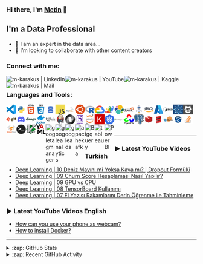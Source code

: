 ### Hi there, I'm [Metin][linkedin] 👋 

## I'm a Data Professional

- 💪 I am an expert in the data area...
- 👯 I’m looking to collaborate with other content creators

### Connect with me:

[<img align="left" alt="m-karakus | LinkedIn" src="https://img.shields.io/badge/linkedin-%230077B5.svg?style=for-the-badge&logo=linkedin&logoColor=white" />][linkedin]
[<img align="left" alt="m-karakus | YouTube" src="https://img.shields.io/badge/youtube-%23FF0000.svg?style=for-the-badge&logo=YouTube&logoColor=white" />][youtube]
[<img align="left" alt="m-karakus | Kaggle" src="https://img.shields.io/badge/Kaggle-%2320BEFF.svg?style=for-the-badge&logo=Kaggle&logoColor=white" />][kaggle]
<!--
[<img align="left" alt="m-karakus | Twitch" src="https://img.shields.io/badge/twitch-%239146FF.svg?style=for-the-badge&logo=Twitch&logoColor=white" />][twitch]
[<img align="left" alt="m-karakus | Twitter" src="https://img.shields.io/badge/Twitter-%231DA1F2.svg?style=for-the-badge&logo=Twitter&logoColor=white" />][twitter]
-->
[<img align="left" alt="m-karakus | Mail" src="https://img.shields.io/badge/Mail-D14836?style=for-the-badge&logo=gmail&logoColor=white" />][mail]

<br />

### Languages and Tools:

<img  align="left" alt="visual-studio-code" width="26px" src="https://raw.githubusercontent.com/github/explore/main/topics/visual-studio-code/visual-studio-code.png" />
<img  align="left" alt="python" width="26px" src="https://raw.githubusercontent.com/github/explore/main/topics/python/python.png" />
<img  align="left" alt="HTML5" width="26px" src="https://raw.githubusercontent.com/github/explore/main/topics/html/html.png" />
<img  align="left" alt="CSS3" width="26px" src="https://raw.githubusercontent.com/github/explore/main/topics/css/css.png" />
<img  align="left" alt="SQL" width="26px" src="https://raw.githubusercontent.com/github/explore/main/topics/sql/sql.png" />
<img  align="left" alt="javascript" width="26px" src="https://raw.githubusercontent.com/github/explore/main/topics/javascript/javascript.png" />
<img  align="left" alt="MySQL" width="26px" src="https://raw.githubusercontent.com/github/explore/main/topics/mysql/mysql.png" />
<img  align="left" alt="ubuntu" width="26px" src="https://raw.githubusercontent.com/github/explore/main/topics/ubuntu/ubuntu.png" />
<img  align="left" alt="R" width="26px" src="https://raw.githubusercontent.com/github/explore/main/topics/r/r.png" />
<img  align="left" alt="google-cloud" width="26px" src="https://raw.githubusercontent.com/github/explore/main/topics/google-cloud/google-cloud.png" />
<img  align="left" alt="google-apps-script" width="26px" src="https://raw.githubusercontent.com/github/explore/main/topics/google-apps-script/google-apps-script.png" />
<img  align="left" alt="elasticsearch" width="26px" src="https://raw.githubusercontent.com/github/explore/main/topics/elasticsearch/elasticsearch.png" />
<img  align="left" alt="spark" width="26px" src="https://raw.githubusercontent.com/github/explore/main/topics/spark/spark.png" />
<img  align="left" alt="ai" width="26px" src="https://raw.githubusercontent.com/github/explore/main/topics/ai/ai.png" />
<img  align="left" alt="aws" width="26px" src="https://raw.githubusercontent.com/github/explore/main/topics/aws/aws.png" />
<img  align="left" alt="azure" width="26px" src="https://raw.githubusercontent.com/github/explore/main/topics/azure/azure.png" />
<img  align="left" alt="bash" width="26px" src="https://raw.githubusercontent.com/github/explore/main/topics/bash/bash.png" />
<img  align="left" alt="blockchain" width="26px" src="https://raw.githubusercontent.com/github/explore/main/topics/blockchain/blockchain.png" />
<img  align="left" alt="bot" width="26px" src="https://raw.githubusercontent.com/github/explore/main/topics/bot/bot.png" />
<img  align="left" alt="git" width="26px" src="https://raw.githubusercontent.com/github/explore/main/topics/git/git.png" />
<img  align="left" alt="discord" width="26px" src="https://raw.githubusercontent.com/github/explore/main/topics/discord/discord.png" />
<img  align="left" alt="django" width="26px" src="https://raw.githubusercontent.com/github/explore/main/topics/django/django.png" />
<img  align="left" alt="docker" width="26px" src="https://raw.githubusercontent.com/github/explore/main/topics/docker/docker.png" />
<img  align="left" alt="flask" width="26px" src="https://raw.githubusercontent.com/github/explore/main/topics/flask/flask.png" />
<img  align="left" alt="jenkins" width="26px" src="https://raw.githubusercontent.com/github/explore/main/topics/jenkins/jenkins.png" />
<img  align="left" alt="json" width="26px" src="https://raw.githubusercontent.com/github/explore/main/topics/json/json.png" />
<img  align="left" alt="heroku" width="26px" src="https://raw.githubusercontent.com/github/explore/main/topics/heroku/heroku.png" />
<img  align="left" alt="jupyter-notebook" width="26px" src="https://raw.githubusercontent.com/github/explore/main/topics/jupyter-notebook/jupyter-notebook.png" />
<img  align="left" alt="keras" width="26px" src="https://raw.githubusercontent.com/github/explore/main/topics/keras/keras.png" />
<img  align="left" alt="kubernetes" width="26px" src="https://raw.githubusercontent.com/github/explore/main/topics/kubernetes/kubernetes.png" />
<img  align="left" alt="mongodb" width="26px" src="https://raw.githubusercontent.com/github/explore/main/topics/mongodb/mongodb.png" />
<img  align="left" alt="opencv" width="26px" src="https://raw.githubusercontent.com/github/explore/main/topics/opencv/opencv.png" />
<img  align="left" alt="postgresql" width="26px" src="https://raw.githubusercontent.com/github/explore/main/topics/postgresql/postgresql.png" />
<img  align="left" alt="redis" width="26px" src="https://raw.githubusercontent.com/github/explore/main/topics/redis/redis.png" />
<img  align="left" alt="scala" width="26px" src="https://raw.githubusercontent.com/github/explore/main/topics/scala/scala.png" />
<img  align="left" alt="scikit-learn" width="26px" src="https://raw.githubusercontent.com/github/explore/main/topics/scikit-learn/scikit-learn.png" />
<img  align="left" alt="scipy" width="26px" src="https://raw.githubusercontent.com/github/explore/main/topics/scipy/scipy.png" />
<img  align="left" alt="stackoverflow" width="26px" src="https://raw.githubusercontent.com/github/explore/main/topics/stackoverflow/stackoverflow.png" />
<img  align="left" alt="tensorflow" width="26px" src="https://raw.githubusercontent.com/github/explore/main/topics/tensorflow/tensorflow.png" />
<img  align="left" alt="terminal" width="26px" src="https://raw.githubusercontent.com/github/explore/main/topics/terminal/terminal.png" />
<img  align="left" alt="vim" width="26px" src="https://raw.githubusercontent.com/github/explore/main/topics/vim/vim.png" />
<img  align="left" alt="yaml" width="26px" src="https://raw.githubusercontent.com/github/explore/main/topics/yaml/yaml.png" />
<img  align="left" alt="googletagmanager" width="26px" src="https://cdn.jsdelivr.net/npm/simple-icons@v6/icons/googletagmanager.svg" />
<img  align="left" alt="googleanalytics" width="26px" src="https://avatars.githubusercontent.com/u/4327788?s=200&v=4" />
<img  align="left" alt="googleads" width="26px" src="https://symbols.getvecta.com/stencil_3/7_google-adsense.3e1237d0dc.svg" />
<img  align="left" alt="apachekafka" width="26px" src="https://cdn.jsdelivr.net/npm/simple-icons@v6/icons/apachekafka.svg" />
<img  align="left" alt="Bigquery" width="26px" src="https://symbols.getvecta.com/stencil_4/10_google-bigquery.0f26b56a8d.svg" />
<img  align="left" alt="tableau" width="26px" src="https://cdn.jsdelivr.net/npm/simple-icons@v6/icons/tableau.svg" />
<img  align="left" alt="Power BI" width="26px" src="https://symbols.getvecta.com/stencil_28/82_power-bi-embedded.f4f627a89b.svg" />

<br />
<br />
<br />
<br />

---


### ▶️ Latest YouTube Videos Turkish

<!-- YouTube:START -->
- [Deep Learning | 10 Deniz Mayını mi Yoksa Kaya mı? | Dropout Formülü](https://www.youtube.com/watch?v=uQ0usl2h9VY)
- [Deep Learning | 09 Churn Score Hesaplaması Nasıl Yapılır?](https://www.youtube.com/watch?v=AHbsJQefRqc)
- [Deep Learning | 09 GPU vs CPU](https://www.youtube.com/watch?v=pSA4E0bsxbU)
- [Deep Learning | 08 TensorBoard Kullanımı](https://www.youtube.com/watch?v=nGSF3TcSRJg)
- [Deep Learning | 07 El Yazısı Rakamlarını Derin Öğrenme ile Tahminleme](https://www.youtube.com/watch?v=aC1FChMFy-k)
<!-- YouTube:END -->

### ▶️ Latest YouTube Videos English
<!-- YouTubeEN:START -->
- [How can you use your phone as webcam?](https://www.youtube.com/watch?v=D8Ft7YEvaD4)
- [How to install Docker?](https://www.youtube.com/watch?v=DRtxbzYJ1V4)
<!-- YouTubeEN:END -->

---
<details>
  <summary>:zap: GitHub Stats</summary>

  ![m-karakus's GitHub Stats](https://github-readme-stats.vercel.app/api?username=m-karakus&show_icons=true)

</details>

<details>
  <summary>:zap: Recent GitHub Activity</summary>
  
<!--START_SECTION:activity-->
1. 🗣 Commented on [#133](https://github.com/hng/tech-coops/issues/133) in [hng/tech-coops](https://github.com/hng/tech-coops)
<!--END_SECTION:activity-->

</details>

[linkedin]:   https://www.linkedin.com/in/metin-karakus-b586b6132/
[youtube]:    https://www.youtube.com/channel/UCXF6rdUTMq-X4f7oqgY-Z5w
[instagram]:  https://www.instagram.com/metin.k__
[kaggle]:     https://www.kaggle.com/metin2
[twitch]:     https://www.twitch.tv/mk01q
[twitter]:    https://twitter.com/Metin76476300
[mail]:       mailto:metin_karakus@yahoo.com
